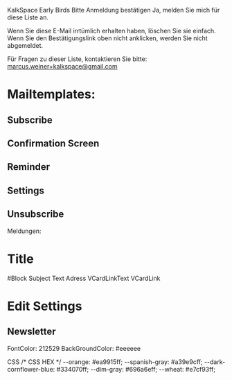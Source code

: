 KalkSpace Early Birds
Bitte Anmeldung bestätigen
Ja, melden Sie mich für diese Liste an.

Wenn Sie diese E-Mail irrtümlich erhalten haben, löschen Sie sie einfach. Wenn Sie den Bestätigungslink oben nicht anklicken, werden Sie nicht abgemeldet.

Für Fragen zu dieser Liste, kontaktieren Sie bitte:
marcus.weiner+kalkspace@gmail.com

# Mailtemplates:
## Subscribe

## Confirmation Screen
## Reminder
## Settings
## Unsubscribe

Meldungen:

# Title

#Block
    Subject
    Text
    Adress
    VCardLinkText
    VCardLink

# Edit Settings



## Newsletter

FontColor:
212529
BackGroundColor:
#eeeeee

CSS
/* CSS HEX */
--orange: #ea9915ff;
--spanish-gray: #a39e9cff;
--dark-cornflower-blue: #334070ff;
--dim-gray: #696a6eff;
--wheat: #e7cf93ff;